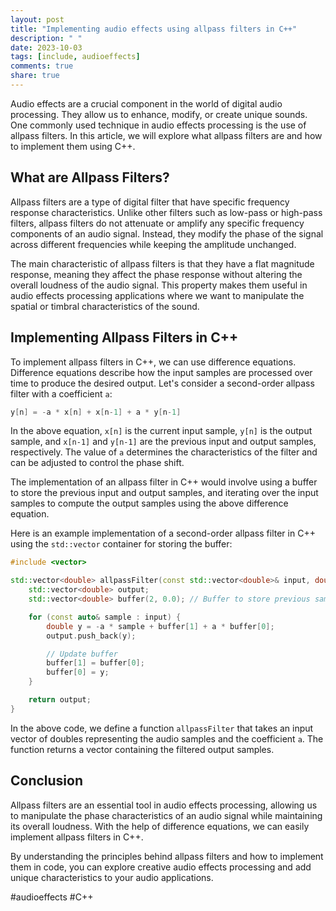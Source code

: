 ```yaml
---
layout: post
title: "Implementing audio effects using allpass filters in C++"
description: " "
date: 2023-10-03
tags: [include, audioeffects]
comments: true
share: true
---
```


Audio effects are a crucial component in the world of digital audio processing. They allow us to enhance, modify, or create unique sounds. One commonly used technique in audio effects processing is the use of allpass filters. In this article, we will explore what allpass filters are and how to implement them using C++.

## What are Allpass Filters?

Allpass filters are a type of digital filter that have specific frequency response characteristics. Unlike other filters such as low-pass or high-pass filters, allpass filters do not attenuate or amplify any specific frequency components of an audio signal. Instead, they modify the phase of the signal across different frequencies while keeping the amplitude unchanged.

The main characteristic of allpass filters is that they have a flat magnitude response, meaning they affect the phase response without altering the overall loudness of the audio signal. This property makes them useful in audio effects processing applications where we want to manipulate the spatial or timbral characteristics of the sound.

## Implementing Allpass Filters in C++

To implement allpass filters in C++, we can use difference equations. Difference equations describe how the input samples are processed over time to produce the desired output. Let's consider a second-order allpass filter with a coefficient `a`:

```cpp
y[n] = -a * x[n] + x[n-1] + a * y[n-1]
```

In the above equation, `x[n]` is the current input sample, `y[n]` is the output sample, and `x[n-1]` and `y[n-1]` are the previous input and output samples, respectively. The value of `a` determines the characteristics of the filter and can be adjusted to control the phase shift.

The implementation of an allpass filter in C++ would involve using a buffer to store the previous input and output samples, and iterating over the input samples to compute the output samples using the above difference equation.

Here is an example implementation of a second-order allpass filter in C++ using the `std::vector` container for storing the buffer:

```cpp
#include <vector>

std::vector<double> allpassFilter(const std::vector<double>& input, double a) {
    std::vector<double> output;
    std::vector<double> buffer(2, 0.0); // Buffer to store previous samples

    for (const auto& sample : input) {
        double y = -a * sample + buffer[1] + a * buffer[0];
        output.push_back(y);

        // Update buffer
        buffer[1] = buffer[0];
        buffer[0] = y;
    }

    return output;
}
```

In the above code, we define a function `allpassFilter` that takes an input vector of doubles representing the audio samples and the coefficient `a`. The function returns a vector containing the filtered output samples.

## Conclusion

Allpass filters are an essential tool in audio effects processing, allowing us to manipulate the phase characteristics of an audio signal while maintaining its overall loudness. With the help of difference equations, we can easily implement allpass filters in C++.

By understanding the principles behind allpass filters and how to implement them in code, you can explore creative audio effects processing and add unique characteristics to your audio applications.

#audioeffects #C++